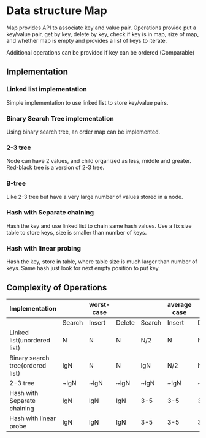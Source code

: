 #  Data structure Map

Map provides API to associate key and value pair.
Operations provide put a key/value pair, get by key, delete by key, check if key is in map,
size of map, and whether map is empty and provides a list of keys to iterate.

Additional operations can be provided if key can be ordered (Comparable)
## Implementation

### Linked list implementation
Simple implementation to use linked list to store key/value pairs.

### Binary Search Tree implementation
Using binary search tree, an order map can be implemented.

### 2-3 tree
Node can have 2 values, and child organized as less, middle and greater.
Red-black tree is a version of 2-3 tree.

### B-tree
Like 2-3 tree but have a very large number of values stored in a node.

### Hash with Separate chaining
Hash the key and use linked list to chain same hash values.
Use a fix size table to store keys, size is smaller than number of keys.

### Hash with linear probing
Hash the key, store in table, where table size is much larger than number of keys.
Same hash just look for next empty position to put key.

## Complexity of Operations

| Implementation | |     worst-case  | | |       average case        | | 
| -------------- | ------ | ------ | ------ | ------ | ------ | ------ |
|                                   | Search | Insert | Delete | Search | Insert | Delete |
| Linked list(unordered list)       | N      | N      | N      |  N/2   |  N     | N/2    |
| Binary search tree(ordered list)  | lgN    | N      | N      |  lgN   |  N/2   | N/2    |
| 2-3 tree                          | ~lgN   | ~lgN   | ~lgN   | ~lgN   | ~lgN   | ~lgN   |
| Hash with Separate chaining       | lgN    | lgN    | lgN    |  3-5   |  3-5   |  3-5   | 
| Hash with linear probe            | lgN    | lgN    | lgN    |  3-5   |  3-5   |  3-5   | 